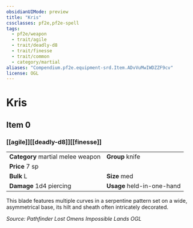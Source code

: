 ```yaml
---
obsidianUIMode: preview
title: "Kris"
cssclasses: pf2e,pf2e-spell
tags:
  - pf2e/weapon
  - trait/agile
  - trait/deadly-d8
  - trait/finesse
  - trait/common
  - category/martial
aliases: "Compendium.pf2e.equipment-srd.Item.ADvVuMwIWDZZF9cv"
license: OGL
---
```

# Kris
## Item 0
### [[agile]][[deadly-d8]][[finesse]]

|  |  |
| -- | -- |
| **Category** martial melee weapon | **Group** knife |
| **Price** 7 sp |  |
| **Bulk** L | **Size** med |
| **Damage** 1d4 piercing  | **Usage** held-in-one-hand |



This blade features multiple curves in a serpentine pattern set on a wide, asymmetrical base, its hilt and sheath often intricately decorated.

*Source: Pathfinder Lost Omens Impossible Lands*
*OGL*